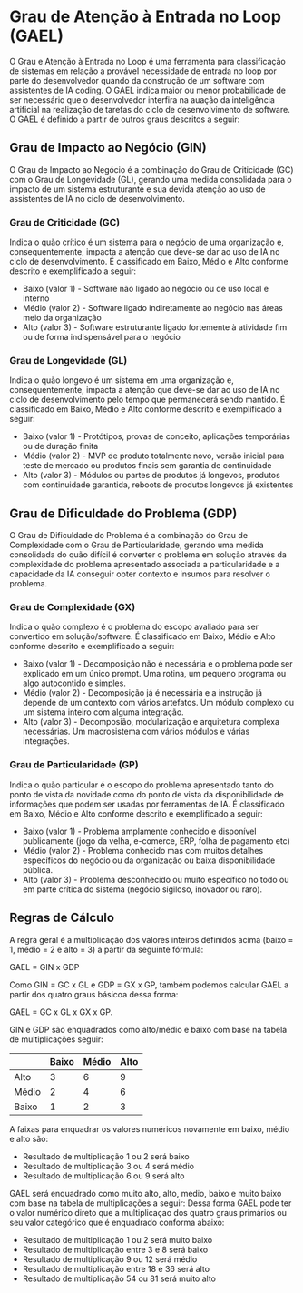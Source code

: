 # Grau de Atenção à Entrada no Loop (GAEL)

O Grau e Atenção à Entrada no Loop é uma ferramenta para classificação de sistemas em relação a provável necessidade de entrada no loop por parte do desenvolvedor quando da construção de um software com assistentes de IA coding. O GAEL indica maior ou menor probabilidade de ser necessário que o desenvolvedor interfira na auação da inteligência artificial na realização de tarefas do ciclo de desenvolvimento de software. O GAEL é definido a partir de outros graus descritos a seguir:

## Grau de Impacto ao Negócio (GIN)

O Grau de Impacto ao Negócio é a combinação do Grau de Criticidade (GC) com o Grau de Longevidade (GL), gerando uma medida consolidada para o impacto de um sistema estruturante e sua devida atenção ao uso de assistentes de IA no ciclo de desenvolvimento.

### Grau de Criticidade (GC)

Indica o quão crítico é um sistema para o negócio de uma organização e, consequentemente, impacta a atenção que deve-se dar ao uso de IA no ciclo de desenvolvimento. É classificado em Baixo, Médio e Alto conforme descrito e exemplificado a seguir:

- Baixo (valor 1) - Software não ligado ao negócio ou de uso local e interno
- Médio (valor 2) - Software ligado indiretamente ao negócio nas áreas meio da organização
- Alto  (valor 3) - Software estruturante ligado fortemente à atividade fim ou de forma indispensável para o negócio

### Grau de Longevidade (GL)

Indica o quão longevo é um sistema em uma organização e, consequentemente, impacta a atenção que deve-se dar ao uso de IA no ciclo de desenvolvimento pelo tempo que permanecerá sendo mantido. É classificado em Baixo, Médio e Alto conforme descrito e exemplificado a seguir:

- Baixo (valor 1) - Protótipos, provas de conceito, aplicações temporárias ou de duração finita
- Médio (valor 2) - MVP de produto totalmente novo, versão inicial para teste de mercado ou produtos finais sem garantia de continuidade
- Alto  (valor 3) - Módulos ou partes de produtos já longevos, produtos com continuidade garantida, reboots de produtos longevos já existentes

## Grau de Dificuldade do Problema (GDP)

O Grau de Dificuldade do Problema é a combinação do Grau de Complexidade com o Grau de Particularidade, gerando uma medida consolidada do quão difícil é converter o problema em solução através da complexidade do problema apresentado associada a particularidade e a capacidade da IA conseguir obter contexto e insumos para resolver o problema.

### Grau de Complexidade (GX)

Indica o quão complexo é o problema do escopo avaliado para ser convertido em solução/software. É classificado em Baixo, Médio e Alto conforme descrito e exemplificado a seguir:

- Baixo (valor 1) - Decomposição não é necessária e o problema pode ser explicado em um único prompt. Uma rotina, um pequeno programa ou algo autocontido e simples.
- Médio (valor 2) - Decomposição já é necessária e a instrução já depende de um contexto com vários artefatos. Um módulo complexo ou um sistema inteiro com alguma integração.
- Alto  (valor 3) - Decomposião, modularização e arquitetura complexa necessárias. Um macrosistema com vários módulos e várias integrações.

### Grau de Particularidade (GP)

Indica o quão particular é o escopo do problema apresentado tanto do ponto de vista da novidade como do ponto de vista da disponibilidade de informações que podem ser usadas por ferramentas de IA. É classificado em Baixo, Médio e Alto conforme descrito e exemplificado a seguir:

- Baixo (valor 1) - Problema amplamente conhecido e disponível publicamente (jogo da velha, e-comerce, ERP, folha de pagamento etc)
- Médio (valor 2) - Problema conhecido mas com muitos detalhes específicos do negócio ou da organização ou baixa disponibilidade pública.
- Alto  (valor 3) - Problema desconhecido ou muito específico no todo ou em parte crítica do sistema (negócio sigiloso, inovador ou raro).

## Regras de Cálculo

A regra geral é a multiplicação dos valores inteiros definidos acima (baixo = 1, médio = 2 e alto = 3) a partir da seguinte fórmula:

GAEL = GIN x GDP

Como GIN = GC x GL e GDP = GX x GP, também podemos calcular GAEL a partir dos quatro graus básicoa dessa forma:

GAEL = GC x GL x GX x GP.

GIN e GDP são enquadrados como alto/médio e baixo com base na tabela de multiplicações seguir:

|       | Baixo | Médio | Alto | 
|-------|-------|-------|------| 
| Alto  |   3   |   6   |  9   |
| Médio |   2   |   4   |  6   |
| Baixo |   1   |   2   |  3   |

A faixas para enquadrar os valores numéricos novamente em baixo, médio e alto são:

- Resultado de multiplicação 1 ou 2 será baixo
- Resultado de multiplicação 3 ou 4 será médio
- Resultado de multiplicação 6 ou 9 será alto

GAEL será enquadrado como muito alto, alto, medio, baixo e muito baixo com base na tabela de multiplicações a seguir:
Dessa forma GAEL pode ter o valor numérico direto que a multiplicaçao dos quatro graus primários ou seu valor categórico que é enquadrado conforma abaixo:

- Resultado de multiplicação 1 ou 2 será muito baixo
- Resultado de multiplicação entre 3 e 8 será baixo
- Resultado de multiplicação 9 ou 12 será médio
- Resultado de multiplicação entre 18 e 36 será alto
- Resultado de multiplicação 54 ou 81 será muito alto

